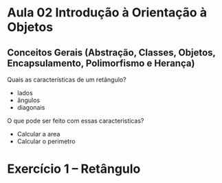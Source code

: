 # Aula 02 Introdução à Orientação à Objetos
## Conceitos Gerais (Abstração, Classes, Objetos, Encapsulamento, Polimorfismo e Herança)

Quais as características de um retângulo?

- lados
- ângulos
- diagonais

O que pode ser feito com essas caracteristicas?

- Calcular a area
- Calcular o perimetro

# Exercício 1 – Retângulo
